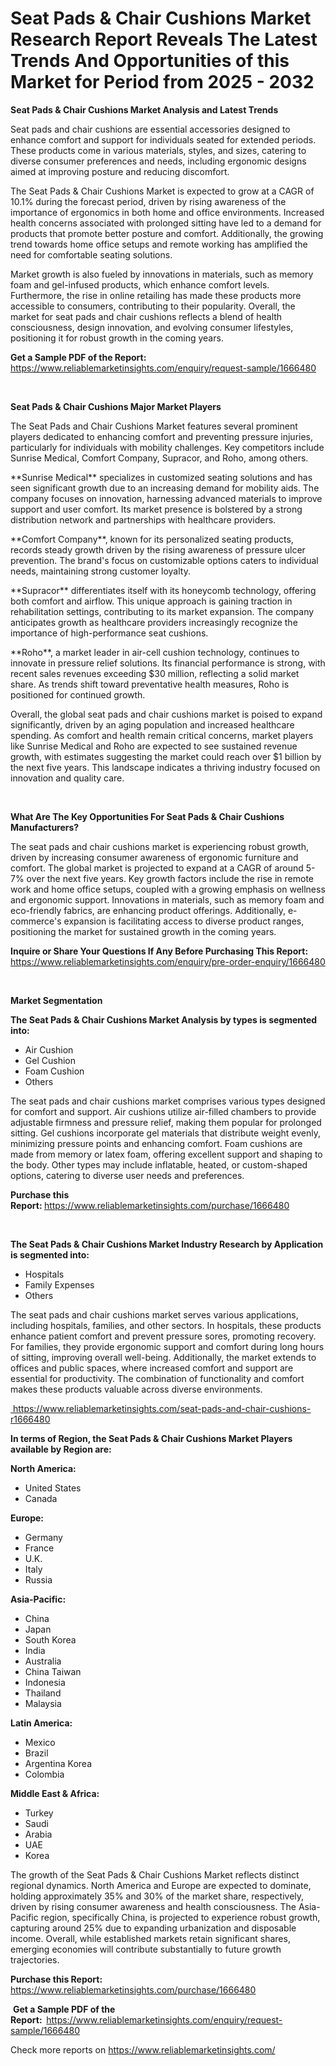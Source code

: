 <p><h1>Seat Pads & Chair Cushions Market Research Report Reveals The Latest Trends And Opportunities of this Market for Period from 2025 - 2032</h1></p><p><strong>Seat Pads & Chair Cushions Market Analysis and Latest Trends</strong></p>
<p><p>Seat pads and chair cushions are essential accessories designed to enhance comfort and support for individuals seated for extended periods. These products come in various materials, styles, and sizes, catering to diverse consumer preferences and needs, including ergonomic designs aimed at improving posture and reducing discomfort.</p><p>The Seat Pads & Chair Cushions Market is expected to grow at a CAGR of 10.1% during the forecast period, driven by rising awareness of the importance of ergonomics in both home and office environments. Increased health concerns associated with prolonged sitting have led to a demand for products that promote better posture and comfort. Additionally, the growing trend towards home office setups and remote working has amplified the need for comfortable seating solutions.</p><p>Market growth is also fueled by innovations in materials, such as memory foam and gel-infused products, which enhance comfort levels. Furthermore, the rise in online retailing has made these products more accessible to consumers, contributing to their popularity. Overall, the market for seat pads and chair cushions reflects a blend of health consciousness, design innovation, and evolving consumer lifestyles, positioning it for robust growth in the coming years.</p></p>
<p><strong>Get a Sample PDF of the Report:&nbsp;</strong> <a href="https://www.reliablemarketinsights.com/enquiry/request-sample/1666480?utm_campaign=2993&utm_medium=2&utm_source=Github&utm_content=ia&utm_term=08032025&utm_id=seat-pads-chair-cushions">https://www.reliablemarketinsights.com/enquiry/request-sample/1666480</a></p>
<p>&nbsp;</p>
<p><strong>Seat Pads & Chair Cushions Major Market Players</strong></p>
<p><p>The Seat Pads and Chair Cushions Market features several prominent players dedicated to enhancing comfort and preventing pressure injuries, particularly for individuals with mobility challenges. Key competitors include Sunrise Medical, Comfort Company, Supracor, and Roho, among others.</p><p>**Sunrise Medical** specializes in customized seating solutions and has seen significant growth due to an increasing demand for mobility aids. The company focuses on innovation, harnessing advanced materials to improve support and user comfort. Its market presence is bolstered by a strong distribution network and partnerships with healthcare providers.</p><p>**Comfort Company**, known for its personalized seating products, records steady growth driven by the rising awareness of pressure ulcer prevention. The brand's focus on customizable options caters to individual needs, maintaining strong customer loyalty. </p><p>**Supracor** differentiates itself with its honeycomb technology, offering both comfort and airflow. This unique approach is gaining traction in rehabilitation settings, contributing to its market expansion. The company anticipates growth as healthcare providers increasingly recognize the importance of high-performance seat cushions.</p><p>**Roho**, a market leader in air-cell cushion technology, continues to innovate in pressure relief solutions. Its financial performance is strong, with recent sales revenues exceeding $30 million, reflecting a solid market share. As trends shift toward preventative health measures, Roho is positioned for continued growth.</p><p>Overall, the global seat pads and chair cushions market is poised to expand significantly, driven by an aging population and increased healthcare spending. As comfort and health remain critical concerns, market players like Sunrise Medical and Roho are expected to see sustained revenue growth, with estimates suggesting the market could reach over $1 billion by the next five years. This landscape indicates a thriving industry focused on innovation and quality care.</p></p>
<p>&nbsp;</p>
<p><strong>What Are The Key Opportunities For Seat Pads & Chair Cushions Manufacturers?</strong></p>
<p><p>The seat pads and chair cushions market is experiencing robust growth, driven by increasing consumer awareness of ergonomic furniture and comfort. The global market is projected to expand at a CAGR of around 5-7% over the next five years. Key growth factors include the rise in remote work and home office setups, coupled with a growing emphasis on wellness and ergonomic support. Innovations in materials, such as memory foam and eco-friendly fabrics, are enhancing product offerings. Additionally, e-commerce's expansion is facilitating access to diverse product ranges, positioning the market for sustained growth in the coming years.</p></p>
<p><strong>Inquire or Share Your Questions If Any Before Purchasing This Report:</strong> <a href="https://www.reliablemarketinsights.com/enquiry/pre-order-enquiry/1666480?utm_campaign=2993&utm_medium=2&utm_source=Github&utm_content=ia&utm_term=08032025&utm_id=seat-pads-chair-cushions">https://www.reliablemarketinsights.com/enquiry/pre-order-enquiry/1666480</a></p>
<p>&nbsp;</p>
<p><strong>Market Segmentation</strong></p>
<p><strong>The Seat Pads & Chair Cushions Market Analysis by types is segmented into:</strong></p>
<p><ul><li>Air Cushion</li><li>Gel Cushion</li><li>Foam Cushion</li><li>Others</li></ul></p>
<p><p>The seat pads and chair cushions market comprises various types designed for comfort and support. Air cushions utilize air-filled chambers to provide adjustable firmness and pressure relief, making them popular for prolonged sitting. Gel cushions incorporate gel materials that distribute weight evenly, minimizing pressure points and enhancing comfort. Foam cushions are made from memory or latex foam, offering excellent support and shaping to the body. Other types may include inflatable, heated, or custom-shaped options, catering to diverse user needs and preferences.</p></p>
<p><strong>Purchase this Report:&nbsp;</strong><a href="https://www.reliablemarketinsights.com/purchase/1666480?utm_campaign=2993&utm_medium=2&utm_source=Github&utm_content=ia&utm_term=08032025&utm_id=seat-pads-chair-cushions">https://www.reliablemarketinsights.com/purchase/1666480</a></p>
<p>&nbsp;</p>
<p><strong>The Seat Pads & Chair Cushions Market Industry Research by Application is segmented into:</strong></p>
<p><ul><li>Hospitals</li><li>Family Expenses</li><li>Others</li></ul></p>
<p><p>The seat pads and chair cushions market serves various applications, including hospitals, families, and other sectors. In hospitals, these products enhance patient comfort and prevent pressure sores, promoting recovery. For families, they provide ergonomic support and comfort during long hours of sitting, improving overall well-being. Additionally, the market extends to offices and public spaces, where increased comfort and support are essential for productivity. The combination of functionality and comfort makes these products valuable across diverse environments.</p></p>
<p><a href="https://www.reliablemarketinsights.com/seat-pads-and-chair-cushions-r1666480?utm_campaign=2993&utm_medium=2&utm_source=Github&utm_content=ia&utm_term=08032025&utm_id=seat-pads-chair-cushions">&nbsp;https://www.reliablemarketinsights.com/seat-pads-and-chair-cushions-r1666480</a></p>
<p><strong>In terms of Region, the Seat Pads & Chair Cushions Market Players available by Region are:</strong></p>
<p>
    <p> <strong> North America: </strong>
        <ul>
            <li>United States</li>
            <li>Canada</li>
        </ul>
        </p> 
    <p> <strong> Europe: </strong>
        <ul>
            <li>Germany</li>
            <li>France</li>
            <li>U.K.</li>
            <li>Italy</li>
            <li>Russia</li>
        </ul>
        </p> 
    <p> <strong> Asia-Pacific: </strong>
        <ul>
            <li>China</li>
            <li>Japan</li>
            <li>South Korea</li>
            <li>India</li>
            <li>Australia</li>
            <li>China Taiwan</li>
            <li>Indonesia</li>
            <li>Thailand</li>
            <li>Malaysia</li>
        </ul>
        </p> 
    <p> <strong> Latin America: </strong>
        <ul>
            <li>Mexico</li>
            <li>Brazil</li>
            <li>Argentina Korea</li>
            <li>Colombia</li>
        </ul>
        </p> 
    <p> <strong> Middle East & Africa: </strong>
        <ul>
            <li>Turkey</li>
            <li>Saudi</li>
            <li>Arabia</li>
            <li>UAE</li>
            <li>Korea</li>
        </ul>
    </p>
    </p>
<p><p>The growth of the Seat Pads & Chair Cushions Market reflects distinct regional dynamics. North America and Europe are expected to dominate, holding approximately 35% and 30% of the market share, respectively, driven by rising consumer awareness and health consciousness. The Asia-Pacific region, specifically China, is projected to experience robust growth, capturing around 25% due to expanding urbanization and disposable income. Overall, while established markets retain significant shares, emerging economies will contribute substantially to future growth trajectories.</p></p>
<p><strong>Purchase this Report: </strong><a href="https://www.reliablemarketinsights.com/purchase/1666480?utm_campaign=2993&utm_medium=2&utm_source=Github&utm_content=ia&utm_term=08032025&utm_id=seat-pads-chair-cushions">https://www.reliablemarketinsights.com/purchase/1666480</a></p>
<p>&nbsp;<strong>Get a Sample PDF of the Report:&nbsp;&nbsp;</strong><a href="https://www.reliablemarketinsights.com/enquiry/request-sample/1666480?utm_campaign=2993&utm_medium=2&utm_source=Github&utm_content=ia&utm_term=08032025&utm_id=seat-pads-chair-cushions">https://www.reliablemarketinsights.com/enquiry/request-sample/1666480</a></p>
<p><strong></strong></p>
<p>Check more reports on <a href="https://www.reliablemarketinsights.com/?utm_campaign=2993&utm_medium=2&utm_source=Github&utm_content=ia&utm_term=08032025&utm_id=seat-pads-chair-cushions">https://www.reliablemarketinsights.com/</a></p>